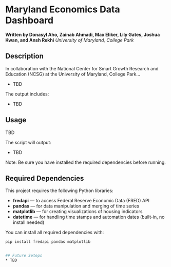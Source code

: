 # Maryland Economics Data Dashboard
**Written by Donasyl Aho, Zainab Ahmadi, Max Eliker, Lily Gates, Joshua Kwan, and Ansh Rekhi**
_University of Maryland, College Park_ 

## Description
In collaboration with the National Center for Smart Growth Research and Education (NCSG) at the University of Maryland, College Park...
* TBD

The output includes:  
* TBD

## Usage
TBD

The script will output:
* TBD

Note: Be sure you have installed the required dependencies before running.

## Required Dependencies
This project requires the following Python libraries:

* **fredapi** — to access Federal Reserve Economic Data (FRED) API  
* **pandas** — for data manipulation and merging of time series  
* **matplotlib** — for creating visualizations of housing indicators  
* **datetime** — for handling time stamps and automation dates (built-in, no install needed)

You can install all required dependencies with:
```bash
pip install fredapi pandas matplotlib


## Future Seteps
* TBD